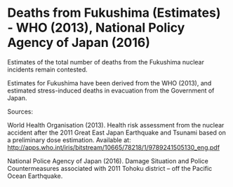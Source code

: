 # Deaths from Fukushima (Estimates) - WHO (2013), National Policy Agency of Japan (2016)

Estimates of the total number of deaths from the Fukushima nuclear incidents remain contested.

Estimates for Fukushima have been derived from the WHO (2013), and estimated stress-induced deaths in evacuation from the Government of Japan.

Sources:

World Health Organisation (2013). Health risk assessment from the nuclear accident after the 2011 Great East Japan Earthquake and Tsunami based on a preliminary dose estimation. Available at: http://apps.who.int/iris/bitstream/10665/78218/1/9789241505130_eng.pdf

National Police Agency of Japan (2016). Damage Situation and Police Countermeasures associated with 2011 Tohoku district – off the Pacific Ocean Earthquake.